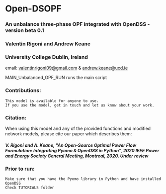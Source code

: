 # Open-DSOPF

### An unbalance three-phase OPF integrated with OpenDSS - version beta 0.1
### Valentin Rigoni and Andrew Keane 
### University College Dublin, Ireland 
email: valentinrigoni09@gmail.com & andrew.keane@ucd.ie       

MAIN_Unbalanced_OPF_RUN runs the main script

### Contributions:
    This model is available for anyone to use.
    If you use the model, get in touch and let us know about your work.

### Citation:
When using this model and any of the provided functions and modified network models, please cite our paper which describes them: 
##### V. Rigoni and A. Keane, "An Open-Source Optimal Power Flow Formulation: Integrating Pyomo & OpenDSS in Python", 2020 IEEE Power and Energy Society General Meeting, Montreal, 2020. *Under review*
    
### Prior to run:
    Make sure that you have the Pyomo library in Python and have installed OpenDSS
    Check TUTORIALS folder
